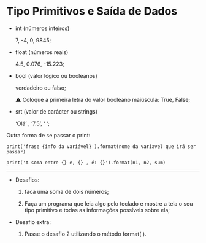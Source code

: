 # Tipo Primitivos e Saída de Dados
- int (números inteiros)
    
    7, -4, 0, 9845;
    
- float (números reais)
    
    4.5, 0.076, -15.223;
    
- bool (valor lógico ou booleanos)
    
    verdadeiro ou falso;
    
    <aside>
    ⚠️ Coloque a primeira letra do valor booleano maiúscula: True, False;
    
    </aside>
    
- srt (valor de carácter ou strings)
    
    ‘Olá’ ,  ‘7.5’, ‘ ‘;
    

Outra forma de se passar o print:
  ````
  print('frase {info da variável}').format(nome da variavel que irá ser passar)
  ````
  ```
  print('A soma entre {} e, {} , é: {}').format(n1, n2, sum)
  ````
_____
- Desafios:
    1. faca uma soma de dois números;

    2. Faça um programa que leia algo pelo teclado e mostre a tela o seu tipo primitivo e todas as informações possíveis sobre ela;

- Desafio extra:
    1. Passe o desafio 2 utilizando o método format( ).